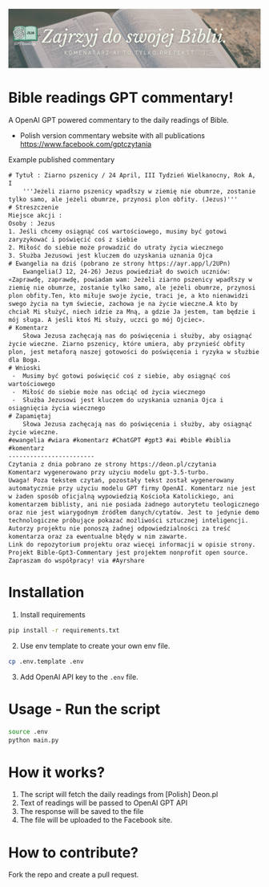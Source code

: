 ![title](doc/title.png)

# Bible readings GPT commentary!

A OpenAI GPT powered commentary to the daily readings of Bible.

* Polish version commentary website with all publications https://www.facebook.com/gptczytania

Example published commentary

```text
# Tytuł : Ziarno pszenicy / 24 April, III Tydzień Wielkanocny, Rok A, I
    '''Jeżeli ziarno pszenicy wpadłszy w ziemię nie obumrze, zostanie tylko samo, ale jeżeli obumrze, przynosi plon obfity. (Jezus)'''
# Streszczenie
Miejsce akcji :
Osoby : Jezus
1. Jeśli chcemy osiągnąć coś wartościowego, musimy być gotowi zaryzykować i poświęcić coś z siebie
2. Miłość do siebie może prowadzić do utraty życia wiecznego
3. Służba Jezusowi jest kluczem do uzyskania uznania Ojca
# Ewangelia na dziś (pobrano ze strony https://ayr.app/l/2UPn)
    Ewangelia(J 12, 24-26) Jezus powiedział do swoich uczniów: «Zaprawdę, zaprawdę, powiadam wam: Jeżeli ziarno pszenicy wpadłszy w ziemię nie obumrze, zostanie tylko samo, ale jeżeli obumrze, przynosi plon obfity.Ten, kto miłuje swoje życie, traci je, a kto nienawidzi swego życia na tym świecie, zachowa je na życie wieczne.A kto by chciał Mi służyć, niech idzie za Mną, a gdzie Ja jestem, tam będzie i mój sługa. A jeśli ktoś Mi służy, uczci go mój Ojciec».
# Komentarz
    Słowa Jezusa zachęcają nas do poświęcenia i służby, aby osiągnąć życie wieczne. Ziarno pszenicy, które umiera, aby przynieść obfity plon, jest metaforą naszej gotowości do poświęcenia i ryzyka w służbie dla Boga.
# Wnioski
 -  Musimy być gotowi poświęcić coś z siebie, aby osiągnąć coś wartościowego
 -  Miłość do siebie może nas odciąć od życia wiecznego
 -  Służba Jezusowi jest kluczem do uzyskania uznania Ojca i osiągnięcia życia wiecznego
# Zapamiętaj
    Słowa Jezusa zachęcają nas do poświęcenia i służby, aby osiągnąć życie wieczne.
#ewangelia #wiara #komentarz #ChatGPT #gpt3 #ai #bible #biblia #komentarz
------------------------
Czytania z dnia pobrano ze strony https://deon.pl/czytania
Komentarz wygenerowano przy użyciu modelu gpt-3.5-turbo.
Uwaga! Poza tekstem czytań, pozostały tekst został wygenerowany automatycznie przy użyciu modelu GPT firmy OpenAI. Komentarz nie jest w żaden sposób oficjalną wypowiedzią Kościoła Katolickiego, ani komentarzem biblisty, ani nie posiada żadnego autorytetu teologicznego oraz nie jest wiarygodnym źródłem danych/cytatów. Jest to jedynie demo technologiczne próbujące pokazać możliwości sztucznej inteligencji. Autorzy projektu nie ponoszą żadnej odpowiedzialności za treść komentarza oraz za ewentualne błędy w nim zawarte.
Link do repozytorium projektu oraz wiecęi informacji w opisie strony. Projekt Bible-Gpt3-Commentary jest projektem nonprofit open source. Zapraszam do współpracy! via #Ayrshare

```


# Installation

1. Install requirements

```bash
pip install -r requirements.txt
```

2. Use env template to create your own env file.

```bash
cp .env.template .env
```

3. Add OpenAI API key to the `.env` file.

# Usage - Run the script

```bash
source .env
python main.py
```

# How it works?

1. The script will fetch the daily readings from [Polish] Deon.pl
2. Text of readings will be passed to OpenAI GPT API
3. The response will be saved to the file
4. The file will be uploaded to the Facebook site.

# How to contribute?

Fork the repo and create a pull request.
